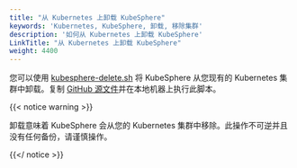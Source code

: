 ```yaml
---
title: "从 Kubernetes 上卸载 KubeSphere"
keywords: 'Kubernetes, KubeSphere, 卸载, 移除集群'
description: '如何从 Kubernetes 上卸载 KubeSphere'
LinkTitle: "从 Kubernetes 上卸载 KubeSphere"
weight: 4400
---
```


您可以使用 [kubesphere-delete.sh](https://github.com/kubesphere/ks-installer/blob/master/scripts/kubesphere-delete.sh) 将 KubeSphere 从您现有的 Kubernetes 集群中卸载。复制 [GitHub 源文件](https://raw.githubusercontent.com/kubesphere/ks-installer/master/scripts/kubesphere-delete.sh)并在本地机器上执行此脚本。

{{< notice warning >}}

卸载意味着 KubeSphere 会从您的 Kubernetes 集群中移除。此操作不可逆并且没有任何备份，请谨慎操作。

{{</ notice >}}